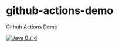# github-actions-demo
Github Actions Demo


[![Java Build](https://github.com/spperforce/github-actions-demo/actions/workflows/maven.yml/badge.svg)](https://github.com/spperforce/github-actions-demo/actions/workflows/maven.yml)